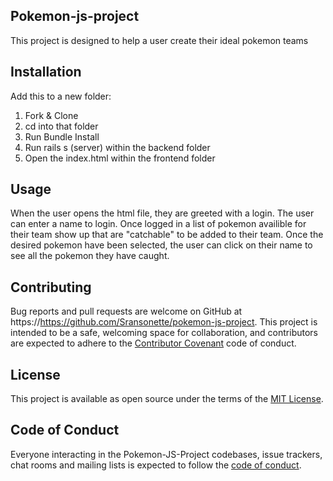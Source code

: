 ## Pokemon-js-project
This project is designed to help a user create their ideal pokemon teams
## Installation
Add this to a new folder:
1. Fork & Clone
2. cd into that folder
3. Run Bundle Install 
4. Run rails s (server) within the backend folder
5. Open the index.html within the frontend folder
## Usage 
When the user opens the html file, they are greeted with a login. The user can enter a name to login. Once logged in a list of pokemon availible for their team show up that are "catchable" to be added to their team.  Once the desired pokemon have been selected, the user can click on their name to see all the pokemon they have caught.
## Contributing
Bug reports and pull requests are welcome on GitHub at https://https://github.com/Sransonette/pokemon-js-project. This project is intended to be a safe, welcoming space for collaboration, and contributors are expected to adhere to the [Contributor Covenant](http://contributor-covenant.org) code of conduct.
## License
This project is available as open source under the terms of the [MIT License](https://opensource.org/licenses/MIT).
## Code of Conduct
Everyone interacting in the Pokemon-JS-Project codebases, issue trackers, chat rooms and mailing lists is expected to follow the [code of conduct](https://www.contributor-covenant.org/).
